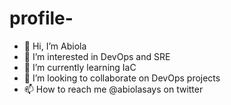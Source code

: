 # profile- 
- 👋 Hi, I’m Abiola
- 👀 I’m interested in DevOps and SRE
- 🌱 I’m currently learning IaC
- 💞️ I’m looking to collaborate on DevOps projects
- 📫 How to reach me @abiolasays on twitter

<!---
TechAbib/profile is a ✨ special ✨ repository because its `README.md` (this file) appears on your GitHub profile.
You can click the Preview link to take a look at your changes.
--->
